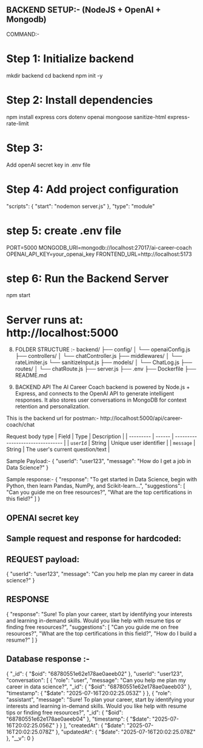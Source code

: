 ## BACKEND SETUP:- (NodeJS + OpenAI + Mongodb)

COMMAND:-

# Step 1: Initialize backend

mkdir backend
cd backend
npm init -y

# Step 2: Install dependencies

npm install express cors dotenv openai mongoose sanitize-html express-rate-limit

# Step 3:

Add openAI secret key in .env file

# Step 4: Add project configuration

"scripts": {
"start": "nodemon server.js"
},
"type": "module"

# step 5: create .env file

PORT=5000
MONGODB_URI=mongodb://localhost:27017/ai-career-coach
OPENAI_API_KEY=your_openai_key
FRONTEND_URL=http://localhost:5173

# step 6: Run the Backend Server

npm start

# Server runs at: http://localhost:5000

8. FOLDER STRUCTURE :-
   backend/
   ├── config/
   │ └── openaiConfig.js
   ├── controllers/
   │ └── chatController.js
   ├── middlewares/
   │ └── rateLimiter.js
   └── sanitizeInput.js
   ├── models/
   │ └── ChatLog.js
   ├── routes/
   │ └── chatRoute.js
   ├── server.js
   ├── .env
   ├── Dockerfile
   ├── README.md

9. BACKEND API
   The AI Career Coach backend is powered by Node.js + Express, and connects to the OpenAI API to generate intelligent responses. It also stores user conversations in MongoDB for context retention and personalization.

This is the backend url for postman:-
http://localhost:5000/api/career-coach/chat

Request body type
| Field | Type | Description |
| --------- | ------ | -------------------------------- |
| `userId` | String | Unique user identifier |
| `message` | String | The user's current question/text |

Sample Payload:-
{
"userId": "user123",
"message": "How do I get a job in Data Science?"
}

Sample response:-
{
"response": "To get started in Data Science, begin with Python, then learn Pandas, NumPy, and Scikit-learn...",
"suggestions": [
"Can you guide me on free resources?",
"What are the top certifications in this field?"
]
}

## OPENAI secret key

## Sample request and response for hardcoded:

## REQUEST payload:

{
"userId": "user123",
"message": "Can you help me plan my career in data science?"
}

## RESPONSE

{
"response": "Sure! To plan your career, start by identifying your interests and learning in-demand skills. Would you like help with resume tips or finding free resources?",
"suggestions": [
"Can you guide me on free resources?",
"What are the top certifications in this field?",
"How do I build a resume?"
]
}

## Database response :-

{
"\_id": {
"$oid": "68780551e62e178ae0aeeb02"
  },
  "userId": "user123",
  "conversation": [
    {
      "role": "user",
      "message": "Can you help me plan my career in data science?",
      "_id": {
        "$oid": "68780551e62e178ae0aeeb03"
},
"timestamp": {
"$date": "2025-07-16T20:02:25.053Z"
      }
    },
    {
      "role": "assistant",
      "message": "Sure! To plan your career, start by identifying your interests and learning in-demand skills. Would you like help with resume tips or finding free resources?",
      "_id": {
        "$oid": "68780551e62e178ae0aeeb04"
},
"timestamp": {
"$date": "2025-07-16T20:02:25.056Z"
      }
    }
  ],
  "createdAt": {
    "$date": "2025-07-16T20:02:25.078Z"
},
"updatedAt": {
"$date": "2025-07-16T20:02:25.078Z"
},
"\_\_v": 0
}
